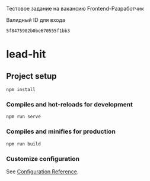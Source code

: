 Тестовое задание на вакансию Frontend-Разработчик

Валидный ID для входа

```
5f8475902b0be670555f1bb3

```

# lead-hit

## Project setup
```
npm install
```

### Compiles and hot-reloads for development
```
npm run serve
```

### Compiles and minifies for production
```
npm run build
```

### Customize configuration
See [Configuration Reference](https://cli.vuejs.org/config/).

